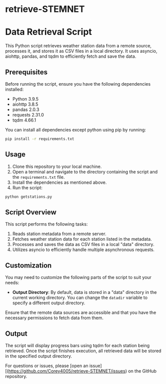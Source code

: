 # retrieve-STEMNET
# Data Retrieval Script

This Python script retrieves weather station data from a remote source, processes it, and stores it as CSV files in a local directory. It uses asyncio, aiohttp, pandas, and tqdm to efficiently fetch and save the data.

## Prerequisites

Before running the script, ensure you have the following dependencies installed:

- Python 3.9.5
- aiohttp 3.8.5
- pandas 2.0.3
- requests 2.31.0
- tqdm 4.66.1

You can install all dependencies except python using pip by running:

```bash
pip install -r requirements.txt
```

## Usage

1. Clone this repository to your local machine.
2. Open a terminal and navigate to the directory containing the script and the `requirements.txt` file.
3. Install the dependencies as mentioned above.
4. Run the script:

```bash
python getstations.py
```

## Script Overview

This script performs the following tasks:

1. Reads station metadata from a remote server.
2. Fetches weather station data for each station listed in the metadata.
3. Processes and saves the data as CSV files in a local "data" directory.
4. Utilizes asyncio to efficiently handle multiple asynchronous requests.

## Customization

You may need to customize the following parts of the script to suit your needs:

- **Output Directory**: By default, data is stored in a "data" directory in the current working directory. You can change the `datadir` variable to specify a different output directory.

Ensure that the remote data sources are accessible and that you have the necessary permissions to fetch data from them.

## Output

The script will display progress bars using tqdm for each station being retrieved. Once the script finishes execution, all retrieved data will be stored in the specified output directory.

For questions or issues, please [open an issue][(https://github.com/Corey4005/retrieve-STEMNET/issues) on the GitHub repository.
